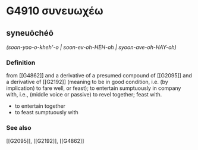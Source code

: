 # G4910 συνευωχέω

## syneuōchéō

_(soon-yoo-o-kheh'-o | soon-ev-oh-HEH-oh | syoon-ave-oh-HAY-oh)_

### Definition

from [[G4862]] and a derivative of a presumed compound of [[G2095]] and a derivative of [[G2192]] (meaning to be in good condition, i.e. (by implication) to fare well, or feast); to entertain sumptuously in company with, i.e., (middle voice or passive) to revel together; feast with.

- to entertain together
- to feast sumptuously with

### See also

[[G2095]], [[G2192]], [[G4862]]

